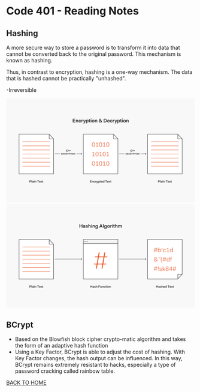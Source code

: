# Code 401 - Reading Notes
<!-- All references used were from Code 401 reading
assignment 14 -->
[comment]: <> (https://auth0.com/blog/hashing-passwords-one-way-road-to-security/)
[comment]: <> (https://danboterhoven.medium.com/why-you-should-use-bcrypt-to-hash-passwords-af330100b861)
[comment]: <> (https://www.mindrot.org/projects/jBCrypt/)
## Hashing
A more secure way to store a password is to transform it into data that cannot be converted back to the original password. This mechanism is known as hashing.

Thus, in contrast to encryption, hashing is a one-way mechanism. The data that is hashed cannot be practically "unhashed".

-Irreversible

![Encryption](../encryption-flow.png)
![Hasing](../hash-flow.png)

## BCrypt
- Based on the Blowfish block cipher crypto-matic algorithm and takes the form of an adaptive hash function
- Using a Key Factor, BCrypt is able to adjust the cost of hashing. With Key Factor changes, the hash output can be influenced. In this way, BCrypt remains extremely resistant to hacks, especially a type of password cracking called rainbow table.


[BACK TO HOME](../README.md)